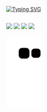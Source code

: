 [![Typing SVG](https://readme-typing-svg.herokuapp.com/?color=c45b7c&size=30&width=1000&lines=Hi!+My+name+is+Gilvânia+Moreira+🌟;Brazilian+in+love+with+technology;+I'm+studying+software+development;Make+yourself+at+home!+😊)](https://git.io/typing-svg)


  ##
 
<div>  
  <a href="https://www.instagram.com/_gilvaniamo/" target="_blank"><img src="https://img.shields.io/badge/-Instagram-%23E4405F?style=for-the-badge&logo=instagram&logoColor=white" target="_blank"></a> 	
 <a href="https://discord.gg/9Rg3xFt9" target="_blank"><img src="https://img.shields.io/badge/Discord-7289DA?style=for-the-badge&logo=discord&logoColor=white" target="_blank"></a> 
  <a href = "mailto:moreiragil84@gmail.com"><img src="https://img.shields.io/badge/-Gmail-%23333?style=for-the-badge&logo=gmail&logoColor=white" target="_blank"></a>
  <a href="https://www.linkedin.com/in/gilvaniamoreira/" target="_blank"><img src="https://img.shields.io/badge/-LinkedIn-%230077B5?style=for-the-badge&logo=linkedin&logoColor=white" target="_blank"></a> 
 
  ![Snake animation](https://github.com/rafaballerini/rafaballerini/blob/output/github-contribution-grid-snake.svg)  
 
</div>

